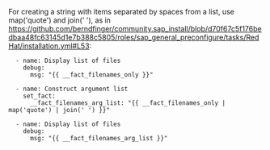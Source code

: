 For creating a string with items separated by spaces from a list, use map('quote') and join(' '), as in https://github.com/berndfinger/community.sap_install/blob/d70f67c5f176bedbaa48fc63145d1e7b388c5805/roles/sap_general_preconfigure/tasks/RedHat/installation.yml#L53:

```
  - name: Display list of files
    debug:
      msg: "{{ __fact_filenames_only }}"

  - name: Construct argument list 
    set_fact:
      __fact_filenames_arg_list: "{{ __fact_filenames_only | map('quote') | join(' ') }}"

  - name: Display list of files
    debug:
      msg: "{{ __fact_filenames_arg_list }}"
```
